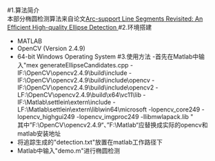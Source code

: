 #1.算法简介  
本部分椭圆检测算法来自论文[Arc-support Line Segments Revisited: An Efﬁcient High-quality Ellipse Detection ](https://arxiv.org/pdf/1810.03243.pdf)
#2.环境搭建
- MATLAB
- OpenCV (Version 2.4.9)
- 64-bit Windows Operating System
#3.使用方法
-首先在Matlab中输入"mex generateEllipseCandidates.cpp -IF:\OpenCV\opencv2.4.9\build\include -IF:\OpenCV\opencv2.4.9\build\include\opencv -IF:\OpenCV\opencv2.4.9\build\include\opencv2 -LF:\OpenCV\opencv2.4.9\build\x64\vc11\lib -IF:\Matlab\settlein\extern\include -LF:\Matlab\settlein\extern\lib\win64\microsoft -lopencv_core249 -lopencv_highgui249 -lopencv_imgproc249 -llibmwlapack.lib  "  
其中”F:\OpenCV\opencv2.4.9“、”F:\Matlab“应替换成实际的opencv和matlab安装地址
- 将追踪生成的"detection.txt"放置在matlab工作路径下
- Matlab中输入"demo.m"进行椭圆检测



